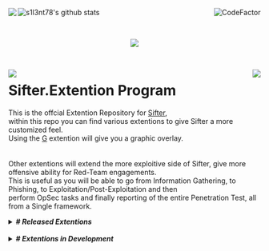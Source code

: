 <p><img align="left" src="https://img.shields.io/badge/Author-s1l3nt78-blueviolet"><img align="middle" src="https://camo.githubusercontent.com/3f488744235bd0b4205f66b050e8f24c08f0e3eb/68747470733a2f2f6769746875622d726561646d652d73746174732e76657263656c2e6170702f6170693f757365726e616d653d73316c336e7437382673686f775f69636f6e733d74727565267468656d653d7261646963616c" alt="s1l3nt78's github stats" style="max-width:90%;"><img align="right" src="https://www.codefactor.io/repository/github/s1l3nt78/sifter/badge" alt="CodeFactor" />
	</p><br/>

<p align="center"><img align="center" src="https://img.shields.io/badge/-The_Dead_Bunny_Collective-green"></p>
<br />
<p align="center">
	<img align="left" src="https://raw.githubusercontent.com/s1l3nt78/sifter/master/docs/sifter.png">
  <img align="right" src="https://raw.githubusercontent.com/s1l3nt78/s1l3nt78.github.io/master/.vs/log.png">
</p>
<!--<br>
	<img align="center" src="https://img.shields.io/badge/@Extention:-g-green"><br />
	<img align="center" src="https://img.shields.io/badge/Version-Alpha-red">
</p>-->

# Sifter.Extention Program

This is the offcial Extention Repository for <a href="https://github.com/s1l3nt78/sifter">Sifter</a>,<br />
within this repo you can find various extentions to give Sifter a more customized feel.<br /> 
Using the <a href="https://github.com/Sifter-Ex/g">G</a> extention will give you a graphic overlay.<br />
<br /><br />
Other extentions will extend the more exploitive side of Sifter, give more offensive ability for Red-Team engagements.<br />
This is useful as you will be able to go from Information Gathering, to Phishing, to Exploitation/Post-Exploitation and then<br />
perform OpSec tasks and finally reporting of the entire Penetration Test, all from a Single framework.


 
  <details>
   <summary><strong><em># Released Extentions</em></strong></summary>
  - G = Provides Sifter with a graphic overlay build on <a href="https://github.com/GitSquared/edex-ui">eDEX-UI</a> using NodeJS
  </details>
  <br />
  <details>
  <summary><strong><em># Extentions in Development</em></strong></summary>
  - R = Will provide Sifter with more Red-Team orientated capabilities.
	<br />
  - N = Will allow integration with Nessus Vulnerability Scanner & automatic reporting.
  </details>
